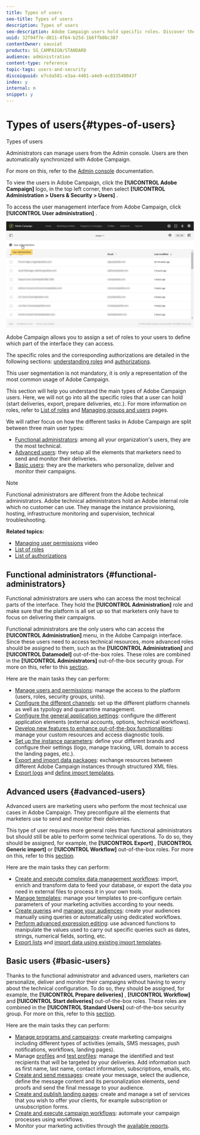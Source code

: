```yaml
---
title: Types of users
seo-title: Types of users
description: Types of users
seo-description: Adobe Campaign users hold specific roles. Discover the main user types. 
uuid: 32f04f7e-d811-4f64-b25d-1b6ffb0bc387
contentOwner: sauviat
products: SG_CAMPAIGN/STANDARD
audience: administration
content-type: reference
topic-tags: users-and-security
discoiquuid: e7cda581-e3aa-4401-a4e9-ec033540043f
index: y
internal: n
snippet: y
---
```


# Types of users{#types-of-users}

Types of users

Administrators can manage users from the Admin console. Users are then automatically synchronized with Adobe Campaign.

For more on this, refer to the [Admin console](https://helpx.adobe.com/enterprise/using/users.html) documentation.

To view the users in Adobe Campaign, click the **[!UICONTROL Adobe Campaign]** logo, in the top left corner, then select **[!UICONTROL Administration > Users & Security > Users]** .

To access the user management interface from Adobe Campaign, click **[!UICONTROL User administration]** . 

![](assets/user_management_5.png)

Adobe Campaign allows you to assign a set of roles to your users to define which part of the interface they can access.

The specific roles and the corresponding authorizations are detailed in the following sections: [understanding roles](../../administration/using/list-of-roles.md) and [authorizations](https://docs.campaign.adobe.com/doc/standard/en/Technotes/AdobeCampaign-ACSRights.pdf).

This user segmentation is not mandatory, it is only a representation of the most common usage of Adobe Campaign.

This section will help you understand the main types of Adobe Campaign users. Here, we will not go into all the specific roles that a user can hold (start deliveries, export, prepare deliveries, etc.). For more information on roles, refer to [List of roles](../../administration/using/list-of-roles.md) and [Managing groups and users](../../administration/using/managing-groups-and-users.md) pages.

We will rather focus on how the different tasks in Adobe Campaign are split between three main user types:

* [Functional administrators](../../administration/using/types-of-users.md#functional-administrators): among all your organization's users, they are the most technical.
* [Advanced users](../../administration/using/types-of-users.md#advanced-users): they setup all the elements that marketers need to send and monitor their deliveries. 
* [Basic users](../../administration/using/types-of-users.md#basic-users): they are the marketers who personalize, deliver and monitor their campaigns.

>[!NOTE]
>
>Functional administrators are different from the Adobe technical administrators. Adobe technical administrators hold an Adobe internal role which no customer can use. They manage the instance provisioning, hosting, infrastructure monitoring and supervision, technical troubleshooting.

**Related topics:**

* [Managing user permissions](https://helpx.adobe.com/campaign/kt/acs/using/acs-user-access-rights-feature-video-use.html) video
* [List of roles](../../administration/using/list-of-roles.md)
* [List of authorizations](https://docs.campaign.adobe.com/doc/standard/en/Technotes/AdobeCampaign-ACSRights.pdf)

## Functional administrators {#functional-administrators}

Functional administrators are users who can access the most technical parts of the interface. They hold the **[!UICONTROL Administration]** role and make sure that the platform is all set up so that marketers only have to focus on delivering their campaigns.

Functional administrators are the only users who can access the **[!UICONTROL Administration]** menu, in the Adobe Campaign interface. Since these users need to access technical resources, more advanced roles should be assigned to them, such as the **[!UICONTROL Administration]** and **[!UICONTROL Datamodel]** out-of-the-box roles. These roles are combined in the **[!UICONTROL Administrators]** out-of-the-box security group. For more on this, refer to this [section](../../administration/using/list-of-roles.md).

Here are the main tasks they can perform:

* [Manage users and permissions](../../administration/using/about-access-management.md): manage the access to the platform (users, roles, security groups, units).
* [Configure the different channels](../../administration/using/about-channel-configuration.md): set up the different platform channels as well as typology and quarantine management.
* [Configure the general application settings](../../administration/using/external-accounts.md): configure the different application elements (external accounts, options, technical workflows).
* [Develop new features to enhance out-of-the-box functionalities](../../developing/using/data-model-concepts.md): manage your custom resources and access diagnostic tools.
* [Set up the instance parameters](../../administration/using/branding.md): define your different brands and configure their settings (logo, manage tracking, URL domain to access the landing pages, etc.).
* [Export and import data packages](../../automating/using/managing-packages.md): exchange resources between different Adobe Campaign instances through structured XML files.
* [Export logs](../../automating/using/exporting-logs.md) and [define import templates](../../automating/using/defining-import-templates.md).

## Advanced users {#advanced-users}

Advanced users are marketing users who perform the most technical use cases in Adobe Campaign. They preconfigure all the elements that marketers use to send and monitor their deliveries.

This type of user requires more general roles than functional administrators but should still be able to perform some technical operations. To do so, they should be assigned, for example, the **[!UICONTROL Export]** , **[!UICONTROL Generic import]** or **[!UICONTROL Workflow]** out-of-the-box roles. For more on this, refer to this [section](../../administration/using/list-of-roles.md).

Here are the main tasks they can perform:

* [Create and execute complex data management workflows](../../automating/using/about-data-management-activities.md): import, enrich and transform data to feed your database, or export the data you need in external files to process it in your own tools.
* [Manage templates](../../start/using/about-templates.md): manage your templates to pre-configure certain parameters of your marketing activities according to your needs.
* [Create queries](../../automating/using/editing-queries.md#about-query-editor) and [manage your audiences](../../audiences/using/about-audiences.md): create your audiences manually using queries or automatically using dedicated workflows.
* [Perform advanced expression editing](../../automating/using/editing-queries.md#about-query-editor): use advanced functions to manipulate the values used to carry out specific queries such as dates, strings, numerical fields, sorting, etc.
* [Export lists](../../automating/using/exporting-lists.md) and [import data using existing import templates](../../automating/using/importing-data-with-import-templates.md).

## Basic users {#basic-users}

Thanks to the functional administrator and advanced users, marketers can personalize, deliver and monitor their campaigns without having to worry about the technical configuration. To do so, they should be assigned, for example, the **[!UICONTROL Prepare deliveries]** , **[!UICONTROL Workflow]** and **[!UICONTROL Start deliveries]** out-of-the-box roles. These roles are combined in the **[!UICONTROL Standard Users]** out-of-the-box security group. For more on this, refer to this [section](../../administration/using/list-of-roles.md).

Here are the main tasks they can perform:

* [Manage programs and campaigns](../../start/using/programs-and-campaigns.md): create marketing campaigns including different types of activities (emails, SMS messages, push notifications, workflows, landing pages).
* Manage [profiles](../../audiences/using/about-profiles.md) and [test profiles](../../sending/using/managing-test-profiles-and-sending-proofs.md): manage the identified and test recipients that will be targeted by your deliveries. Add information such as first name, last name, contact information, subscriptions, emails, etc.
* [Create and send messages](../../sending/using/confirming-the-send.md): create your message, select the audience, define the message content and its personalization elements, send proofs and send the final message to your audience.
* [Create and publish landing pages](../../channels/using/about-landing-pages.md): create and manage a set of services that you wish to offer your clients, for example subscription or unsubscription forms.
* [Create and execute campaign workflows](../../automating/using/building-a-workflow.md): automate your campaign processes using workflows.
* Monitor your marketing activities through the [available reports](../../reporting/using/defining-the-report-period.md).

